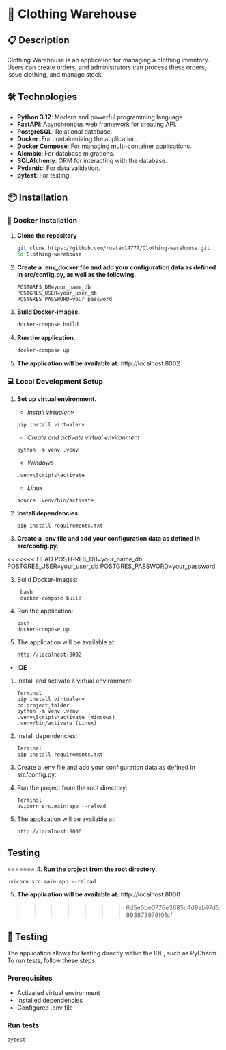 
# 👔 Clothing Warehouse

## 📋 Description
Clothing Warehouse is an application for managing a clothing inventory. Users can create orders, and administrators can process these orders, issue clothing, and manage stock.

## 🛠 Technologies
- **Python 3.12**: Modern and powerful programming language
- **FastAPI**: Asynchronous web framework for creating API.
- **PostgreSQL**: Relational database.
- **Docker**: For containerizing the application.
- **Docker Compose**: For managing multi-container applications.
- **Alembic**: For database migrations.
- **SQLAlchemy**: ORM for interacting with the database.
- **Pydantic**: For data validation.
- **pytest**: For testing.

## 📦 Installation

### 🐳 Docker Installation
1. **Clone the repository**
   ```bash
   git clone https://github.com/rustam14777/Clothing-warehouse.git
   cd Clothing-warehouse
   ```
2. **Create a .env_docker file and add your configuration data as defined in src/config.py,
as well as the following.**
   ```
   POSTGRES_DB=your_name_db
   POSTGRES_USER=your_user_db
   POSTGRES_PASSWORD=your_password    
   ```
3. **Build Docker-images.**
    ```bash
    docker-compose build
    ```
4. **Run the application.**
   ```bash
   docker-compose up
   ```
5. **The application will be available at:**
   http://localhost:8002

### 💻 Local Development Setup
1. **Set up virtual environment.**
   - *Install virtualenv*
   ```
   pip install virtualenv
   ```
   - *Create and activate virtual environment*
   ```
   python -m venv .venv
   ```
   - *Windows*
   ```
   .venv\Scripts\activate
   ```
   - *Linux*
   ```
   source .venv/bin/activate
   ```
   
2. **Install dependencies.**
   ```
   pip install requirements.txt
   ```
3. **Create a .env file and add your configuration data as defined in src/config.py.**

<<<<<<< HEAD
        POSTGRES_DB=your_name_db
        POSTGRES_USER=your_user_db
        POSTGRES_PASSWORD=your_password    

3. Build Docker-images:

        bash
        docker-compose build

4. Run the application:
 
       bash
       docker-compose up

5. The application will be available at:

       http://localhost:8002

- <strong>IDE</strong>
1. Install and activate a virtual environment:

       Terminal
       pip install virtualenv
       cd project_folder
       python -m venv .venv
       .venv\Scripts\activate (Windows)
       .venv/bin/activate (Linux)

2. Install dependencies:

       Terminal
       pip install requirements.txt

3. Create a .env file and add your configuration data as defined in src/config.py:

4. Run the project from the root directory:
       
       Terminal
       uvicorn src.main:app --reload

5. The application will be available at:
    
       http://localhost:8000

## Testing
=======
4. **Run the project from the root directory.**
   ```
   uvicorn src.main:app --reload
   ```
5. **The application will be available at:**
   http://localhost:8000
>>>>>>> 6d5e0be0776e3685c4d9eb97d5993873978f01cf

## 🧪 Testing
The application allows for testing directly within the IDE, such as PyCharm.
To run tests, follow these steps:
### Prerequisites
- Activated virtual environment
- Installed dependencies
- Configured .env file
### Run tests
   ```
   pytest
   ```

